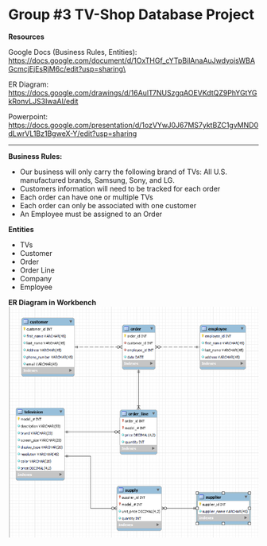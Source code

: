 # Group #3 TV-Shop Database Project
**Resources**

Google Docs (Business Rules, Entities): 
https://docs.google.com/document/d/1OxTHGf_cYTpBilAnaAuJwdyoisWBAGcmcjEjEsRjM6c/edit?usp=sharing\

ER Diagram:
https://docs.google.com/drawings/d/16AulT7NUSzgqAOEVKdtQZ9PhYGtYGkRonvLJS3IwaAI/edit

Powerpoint:
https://docs.google.com/presentation/d/1ozVYwJ0J67MS7yktBZC1gvMND0dLwrVL1Bz1BgweX-Y/edit?usp=sharing
___
**Business Rules:**
- Our business will only carry the following brand of TVs: All U.S. manufactured brands, Samsung, Sony, and LG.
- Customers information will need to be tracked for each order
- Each order can have one or multiple TVs
- Each order can only be associated with one customer
- An Employee must be assigned to an Order

**Entities**
- TVs
- Customer
- Order
- Order Line
- Company
- Employee

**ER Diagram in Workbench**
![ER Diagram](https://github.com/holdenliu/TVShop/blob/main/ERD_in_workbench.png)
